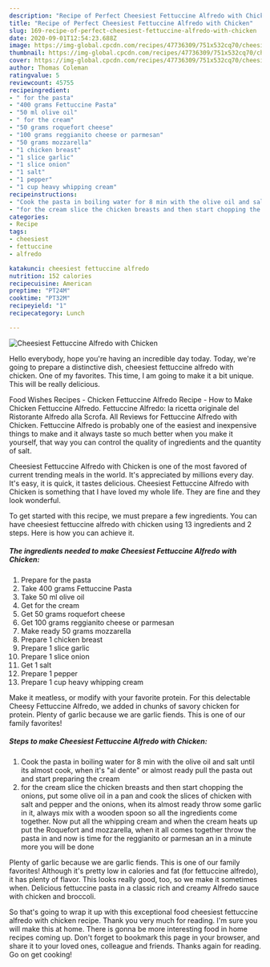 ```yaml
---
description: "Recipe of Perfect Cheesiest Fettuccine Alfredo with Chicken"
title: "Recipe of Perfect Cheesiest Fettuccine Alfredo with Chicken"
slug: 169-recipe-of-perfect-cheesiest-fettuccine-alfredo-with-chicken
date: 2020-09-01T12:54:23.688Z
image: https://img-global.cpcdn.com/recipes/47736309/751x532cq70/cheesiest-fettuccine-alfredo-with-chicken-recipe-main-photo.jpg
thumbnail: https://img-global.cpcdn.com/recipes/47736309/751x532cq70/cheesiest-fettuccine-alfredo-with-chicken-recipe-main-photo.jpg
cover: https://img-global.cpcdn.com/recipes/47736309/751x532cq70/cheesiest-fettuccine-alfredo-with-chicken-recipe-main-photo.jpg
author: Thomas Coleman
ratingvalue: 5
reviewcount: 45755
recipeingredient:
- " for the pasta"
- "400 grams Fettuccine Pasta"
- "50 ml olive oil"
- " for the cream"
- "50 grams roquefort cheese"
- "100 grams reggianito cheese or parmesan"
- "50 grams mozzarella"
- "1 chicken breast"
- "1 slice garlic"
- "1 slice onion"
- "1 salt"
- "1 pepper"
- "1 cup heavy whipping cream"
recipeinstructions:
- "Cook the pasta in boiling water for 8 min with the olive oil and salt until its almost cook, when it&#39;s &#34;al dente&#34; or almost ready pull the pasta out and start preparing the cream"
- "for the cream slice the chicken breasts and then start chopping the onions, put some olive oil in a pan and cook the slices of chicken with salt and pepper and the onions, when its almost ready throw some garlic in it, always mix with a wooden spoon so all the ingredients come together. Now put all the  whipping cream and when the cream heats up put the Roquefort and mozzarella, when it all comes together throw the pasta in and now is time for the reggianito or parmesan an in a minute more you will be done"
categories:
- Recipe
tags:
- cheesiest
- fettuccine
- alfredo

katakunci: cheesiest fettuccine alfredo 
nutrition: 152 calories
recipecuisine: American
preptime: "PT24M"
cooktime: "PT32M"
recipeyield: "1"
recipecategory: Lunch

---
```



![Cheesiest Fettuccine Alfredo with Chicken](https://img-global.cpcdn.com/recipes/47736309/751x532cq70/cheesiest-fettuccine-alfredo-with-chicken-recipe-main-photo.jpg)

Hello everybody, hope you're having an incredible day today. Today, we're going to prepare a distinctive dish, cheesiest fettuccine alfredo with chicken. One of my favorites. This time, I am going to make it a bit unique. This will be really delicious.

Food Wishes Recipes - Chicken Fettuccine Alfredo Recipe - How to Make Chicken Fettuccine Alfredo. Fettuccine Alfredo: la ricetta originale del Ristorante Alfredo alla Scrofa. All Reviews for Fettuccine Alfredo with Chicken. Fettuccine Alfredo is probably one of the easiest and inexpensive things to make and it always taste so much better when you make it yourself, that way you can control the quality of ingredients and the quantity of salt.

Cheesiest Fettuccine Alfredo with Chicken is one of the most favored of current trending meals in the world. It's appreciated by millions every day. It's easy, it is quick, it tastes delicious. Cheesiest Fettuccine Alfredo with Chicken is something that I have loved my whole life. They are fine and they look wonderful.


To get started with this recipe, we must prepare a few ingredients. You can have cheesiest fettuccine alfredo with chicken using 13 ingredients and 2 steps. Here is how you can achieve it.

<!--inarticleads1-->

##### The ingredients needed to make Cheesiest Fettuccine Alfredo with Chicken:

1. Prepare  for the pasta
1. Take 400 grams Fettuccine Pasta
1. Take 50 ml olive oil
1. Get  for the cream
1. Get 50 grams roquefort cheese
1. Get 100 grams reggianito cheese or parmesan
1. Make ready 50 grams mozzarella
1. Prepare 1 chicken breast
1. Prepare 1 slice garlic
1. Prepare 1 slice onion
1. Get 1 salt
1. Prepare 1 pepper
1. Prepare 1 cup heavy whipping cream


Make it meatless, or modify with your favorite protein. For this delectable Cheesy Fettuccine Alfredo, we added in chunks of savory chicken for protein. Plenty of garlic because we are garlic fiends. This is one of our family favorites! 

<!--inarticleads2-->

##### Steps to make Cheesiest Fettuccine Alfredo with Chicken:

1. Cook the pasta in boiling water for 8 min with the olive oil and salt until its almost cook, when it&#39;s &#34;al dente&#34; or almost ready pull the pasta out and start preparing the cream
1. for the cream slice the chicken breasts and then start chopping the onions, put some olive oil in a pan and cook the slices of chicken with salt and pepper and the onions, when its almost ready throw some garlic in it, always mix with a wooden spoon so all the ingredients come together. Now put all the  whipping cream and when the cream heats up put the Roquefort and mozzarella, when it all comes together throw the pasta in and now is time for the reggianito or parmesan an in a minute more you will be done


Plenty of garlic because we are garlic fiends. This is one of our family favorites! Although it&#39;s pretty low in calories and fat (for fettuccine alfredo), it has plenty of flavor. This looks really good, too, so we make it sometimes when. Delicious fettuccine pasta in a classic rich and creamy Alfredo sauce with chicken and broccoli. 

So that's going to wrap it up with this exceptional food cheesiest fettuccine alfredo with chicken recipe. Thank you very much for reading. I'm sure you will make this at home. There is gonna be more interesting food in home recipes coming up. Don't forget to bookmark this page in your browser, and share it to your loved ones, colleague and friends. Thanks again for reading. Go on get cooking!
